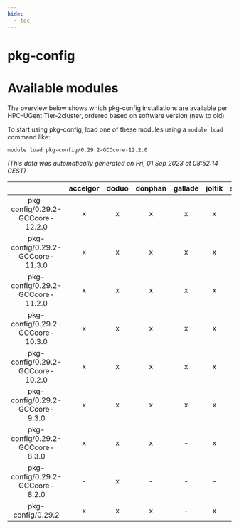 ```yaml
---
hide:
  - toc
---
```


pkg-config
==========

# Available modules


The overview below shows which pkg-config installations are available per HPC-UGent Tier-2cluster, ordered based on software version (new to old).

To start using pkg-config, load one of these modules using a `module load` command like:

```shell
module load pkg-config/0.29.2-GCCcore-12.2.0
```

*(This data was automatically generated on Fri, 01 Sep 2023 at 08:52:14 CEST)*  

| |accelgor|doduo|donphan|gallade|joltik|skitty|swalot|victini|
| :---: | :---: | :---: | :---: | :---: | :---: | :---: | :---: | :---: |
|pkg-config/0.29.2-GCCcore-12.2.0|x|x|x|x|x|x|x|x|
|pkg-config/0.29.2-GCCcore-11.3.0|x|x|x|x|x|x|x|x|
|pkg-config/0.29.2-GCCcore-11.2.0|x|x|x|x|x|x|x|x|
|pkg-config/0.29.2-GCCcore-10.3.0|x|x|x|x|x|x|x|x|
|pkg-config/0.29.2-GCCcore-10.2.0|x|x|x|x|x|x|x|x|
|pkg-config/0.29.2-GCCcore-9.3.0|x|x|x|x|x|x|x|x|
|pkg-config/0.29.2-GCCcore-8.3.0|x|x|x|-|x|x|x|x|
|pkg-config/0.29.2-GCCcore-8.2.0|-|x|-|-|-|-|x|-|
|pkg-config/0.29.2|x|x|x|-|x|x|x|x|

